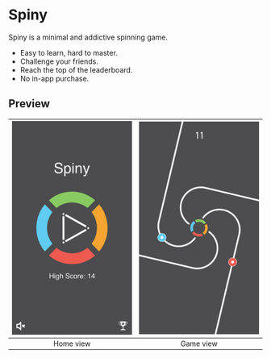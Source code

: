 # Spiny

Spiny is a minimal and addictive spinning game.

* Easy to learn, hard to master.
* Challenge your friends.
* Reach the top of the leaderboard.
* No in-app purchase.

## Preview

| ![Screenshot](Screenshots/screenshot-1.jpg) | ![Screenshot](Screenshots/screenshot-2.jpg) |
|:---:|:---:|
| Home view | Game view |